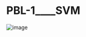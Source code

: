 # PBL-1____SVM
![image](https://github.com/user-attachments/assets/87ab9f9f-4742-4904-b6d5-96b74d822c17)
